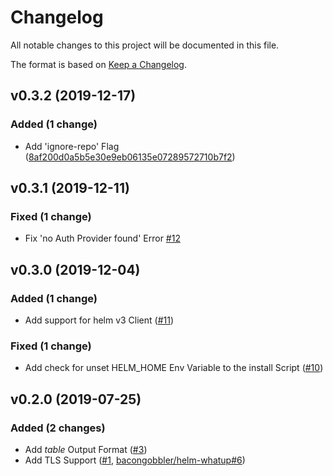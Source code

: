 # Changelog

All notable changes to this project will be documented in this file.

The format is based on [Keep a Changelog](http://keepachangelog.com/en/1.0.0/).


## v0.3.2 (2019-12-17)

### Added (1 change)

- Add 'ignore-repo' Flag ([8af200d0a5b5e30e9eb06135e07289572710b7f2](https://github.com/helm/helm/commit/8af200d0a5b5e30e9eb06135e07289572710b7f2))



## v0.3.1 (2019-12-11)

### Fixed (1 change)

- Fix 'no Auth Provider found' Error [#12](https://github.com/fabmation-gmbh/helm-whatup/issues/12)



## v0.3.0 (2019-12-04)

### Added (1 change)

- Add support for helm v3 Client ([#11](https://github.com/fabmation-gmbh/helm-whatup/issues/11))

### Fixed (1 change)

- Add check for unset HELM_HOME Env Variable to the install Script ([#10](https://github.com/fabmation-gmbh/helm-whatup/issues/10))



## v0.2.0 (2019-07-25)

### Added (2 changes)

- Add _table_ Output Format ([#3](https://github.com/fabmation-gmbh/helm-whatup/issues/3))
- Add TLS Support ([#1](https://github.com/fabmation-gmbh/helm-whatup/issues/1), [bacongobbler/helm-whatup#6](https://github.com/bacongobbler/helm-whatup/issues/6))
